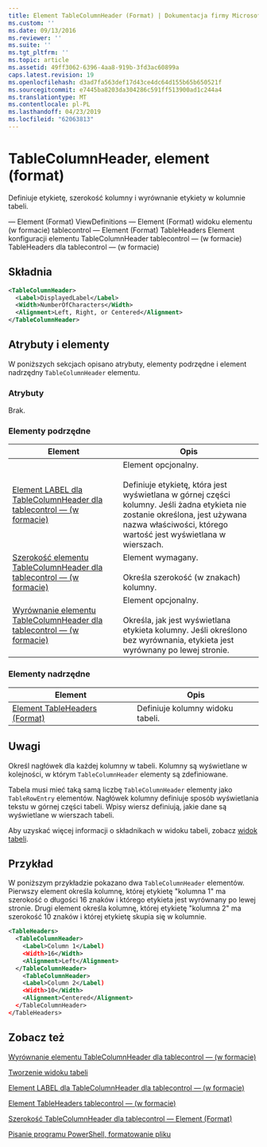 ```yaml
---
title: Element TableColumnHeader (Format) | Dokumentacja firmy Microsoft
ms.custom: ''
ms.date: 09/13/2016
ms.reviewer: ''
ms.suite: ''
ms.tgt_pltfrm: ''
ms.topic: article
ms.assetid: 49ff3062-6396-4aa8-919b-3fd3ac60899a
caps.latest.revision: 19
ms.openlocfilehash: d3ad7fa563def17d43ce4dc64d155b65b650521f
ms.sourcegitcommit: e7445ba8203da304286c591ff513900ad1c244a4
ms.translationtype: MT
ms.contentlocale: pl-PL
ms.lasthandoff: 04/23/2019
ms.locfileid: "62063813"
---
```

# <a name="tablecolumnheader-element-format"></a>TableColumnHeader, element (format)

Definiuje etykietę, szerokość kolumny i wyrównanie etykiety w kolumnie tabeli.

— Element (Format) ViewDefinitions — Element (Format) widoku elementu (w formacie) tablecontrol — Element (Format) TableHeaders Element konfiguracji elementu TableColumnHeader tablecontrol — (w formacie) TableHeaders dla tablecontrol — (w formacie)

## <a name="syntax"></a>Składnia

```xml
<TableColumnHeader>
  <Label>DisplayedLabel</Label>
  <Width>NumberOfCharacters</Width>
  <Alignment>Left, Right, or Centered</Alignment>
</TableColumnHeader>
```

## <a name="attributes-and-elements"></a>Atrybuty i elementy

W poniższych sekcjach opisano atrybuty, elementy podrzędne i element nadrzędny `TableColumnHeader` elementu.

### <a name="attributes"></a>Atrybuty

Brak.

### <a name="child-elements"></a>Elementy podrzędne

|Element|Opis|
|-------------|-----------------|
|[Element LABEL dla TableColumnHeader dla tablecontrol — (w formacie)](./label-element-for-tablecolumnheader-for-tablecontrol-format.md)|Element opcjonalny.<br /><br /> Definiuje etykietę, która jest wyświetlana w górnej części kolumny. Jeśli żadna etykieta nie zostanie określona, jest używana nazwa właściwości, którego wartość jest wyświetlana w wierszach.|
|[Szerokość elementu TableColumnHeader dla tablecontrol — (w formacie)](./width-element-for-tablecolumnheader-for-tablecontrol-format.md)|Element wymagany.<br /><br /> Określa szerokość (w znakach) kolumny.|
|[Wyrównanie elementu TableColumnHeader dla tablecontrol — (w formacie)](./alignment-element-for-tablecolumnheader-for-tablecontrol-format.md)|Element opcjonalny.<br /><br /> Określa, jak jest wyświetlana etykieta kolumny. Jeśli określono bez wyrównania, etykieta jest wyrównany po lewej stronie.|

### <a name="parent-elements"></a>Elementy nadrzędne

|Element|Opis|
|-------------|-----------------|
|[Element TableHeaders (Format)](./tableheaders-element-format.md)|Definiuje kolumny widoku tabeli.|

## <a name="remarks"></a>Uwagi

Określ nagłówek dla każdej kolumny w tabeli. Kolumny są wyświetlane w kolejności, w którym `TableColumnHeader` elementy są zdefiniowane.

Tabela musi mieć taką samą liczbę `TableColumnHeader` elementy jako `TableRowEntry` elementów. Nagłówek kolumny definiuje sposób wyświetlania tekstu w górnej części tabeli. Wpisy wiersz definiują, jakie dane są wyświetlane w wierszach tabeli.

Aby uzyskać więcej informacji o składnikach w widoku tabeli, zobacz [widok tabeli](./creating-a-table-view.md).

## <a name="example"></a>Przykład

W poniższym przykładzie pokazano dwa `TableColumnHeader` elementów. Pierwszy element określa kolumnę, której etykietę "kolumna 1" ma szerokość o długości 16 znaków i którego etykieta jest wyrównany po lewej stronie. Drugi element określa kolumnę, której etykietę "kolumna 2" ma szerokość 10 znaków i której etykietę skupia się w kolumnie.

```xml
<TableHeaders>
  <TableColumnHeader>
    <Label>Column 1</Label)
    <Width>16</Width>
    <Alignment>Left</Alignment>
  </TableColumnHeader>
    <TableColumnHeader>
    <Label>Column 2</Label)
    <Width>10</Width>
    <Alignment>Centered</Alignment>
  </TableColumnHeader>
</TableHeaders>
```

## <a name="see-also"></a>Zobacz też

[Wyrównanie elementu TableColumnHeader dla tablecontrol — (w formacie)](./alignment-element-for-tablecolumnheader-for-tablecontrol-format.md)

[Tworzenie widoku tabeli](./creating-a-table-view.md)

[Element LABEL dla TableColumnHeader dla tablecontrol — (w formacie)](./label-element-for-tablecolumnheader-for-tablecontrol-format.md)

[Element TableHeaders tablecontrol — (w formacie)](./tableheaders-element-format.md)

[Szerokość TableColumnHeader dla tablecontrol — Element (Format)](./width-element-for-tablecolumnheader-for-tablecontrol-format.md)

[Pisanie programu PowerShell, formatowanie pliku](./writing-a-powershell-formatting-file.md)
